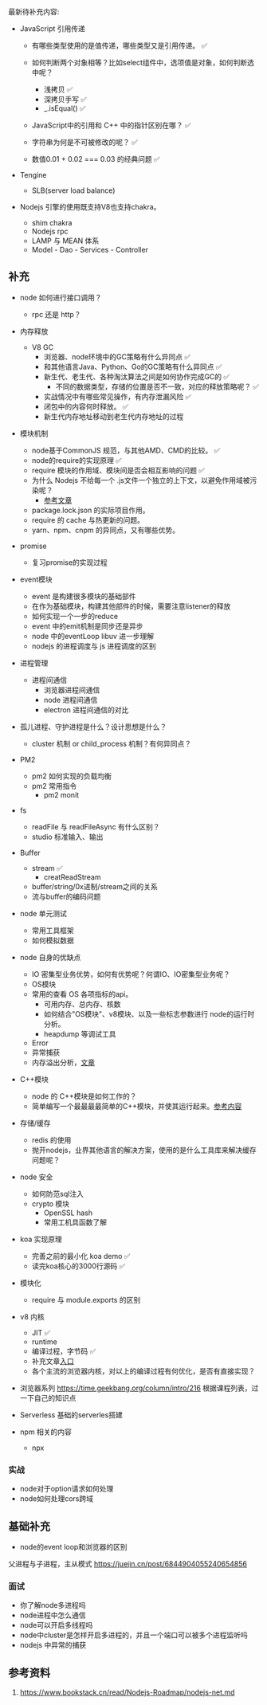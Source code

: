 最新待补充内容:

* JavaScript 引用传递
   * 有哪些类型使用的是值传递，哪些类型又是引用传递。 ✅
   * 如何判断两个对象相等？比如select组件中，选项值是对象，如何判断选中呢？
      * 浅拷贝 ✅
      * 深拷贝手写 ✅
      * _.isEqual() ✅
      
   * JavaScript中的引用和 C++ 中的指针区别在哪？ ✅
   * 字符串为何是不可被修改的呢？ ✅
   * 数值0.01 + 0.02 === 0.03 的经典问题 ✅
   
   
* Tengine
   - SLB(server load balance)   
* Nodejs 引擎的使用既支持V8也支持chakra。   
   * shim chakra 
   * Nodejs rpc     
   * LAMP 与 MEAN 体系    
   * Model - Dao  - Services - Controller                                                                                                                                                     

## 补充
* node 如何进行接口调用？
   * rpc 还是 http？                                                                                                                                                                                                                                                                                                                                                                                                                                                                                                                                                                                                                                                                                                                                                                                                                                                    

* 内存释放
   * V8 GC 
      * 浏览器、node环境中的GC策略有什么异同点 ✅
      * 和其他语言Java、Python、Go的GC策略有什么异同点 ✅
      * 新生代、老生代、各种淘汰算法之间是如何协作完成GC的 ✅
         * 不同的数据类型，存储的位置是否不一致，对应的释放策略呢？ ✅
      * 实战情况中有哪些常见操作，有内存泄漏风险 ✅
      * 闭包中的内容何时释放。 ✅
      * 新生代内存地址移动到老生代内存地址的过程
      
 * 模块机制
    * node基于CommonJS 规范，与其他AMD、CMD的比较。 ✅
    * node的require的实现原理 ✅
    * require 模块的作用域、模块间是否会相互影响的问题 ✅
    * 为什么 Nodejs 不给每一个 .js文件一个独立的上下文，以避免作用域被污染呢？
       * [参考文章](https://www.zhihu.com/question/57375179/answer/152633354)
    * package.lock.json 的实际项目作用。
    * require 的 cache 与热更新的问题。
    * yarn、npm、cnpm 的异同点，又有哪些优势。
    
 * promise
    * 复习promise的实现过程
    
 * event模块
   * event 是构建很多模块的基础部件
   * 在作为基础模块，构建其他部件的时候，需要注意listener的释放
   * 如何实现一个一步的reduce
   * event 中的emit机制是同步还是异步  
   * node 中的eventLoop libuv 进一步理解
   * nodejs 的进程调度与 js 进程调度的区别
  
 * 进程管理
   * 进程间通信
     * 浏览器进程间通信
     * node 进程间通信
     * electron 进程间通信的对比  
  * 孤儿进程、守护进程是什么？设计思想是什么？
     * cluster 机制 or child_process 机制？有何异同点？
   * PM2 
     * pm2 如何实现的负载均衡
     * pm2 常用指令
       * pm2 monit
       
* fs 
  * readFile 与 readFileAsync 有什么区别？
  * studio 标准输入、输出      
       
* Buffer
  * stream ✅
    * creatReadStream
  * buffer/string/0x进制/stream之间的关系
  * 流与buffer的编码问题
      
* node 单元测试
   * 常用工具框架
   * 如何模拟数据
     
* node 自身的优缺点
   * IO 密集型业务优势，如何有优势呢？何谓IO、IO密集型业务呢？
   * OS模块
   * 常用的查看 OS 各项指标的api。
      * 可用内存、总内存、核数
      * 如何结合"OS模块"、v8模块、以及一些标志参数进行 node的运行时分析。
      * heapdump 等调试工具 
   * Error
   * 异常捕获
   * 内存溢出分析，[文章](https://zhuanlan.zhihu.com/p/25736931?group_id=825001468703674368)
   
* C++模块
   * node 的 C++模块是如何工作的？
   * 简单编写一个最最最最简单的C++模块，并使其运行起来。[参考内容](https://github.com/nodejs/node-addon-examples)
   
   
* 存储/缓存
   * redis 的使用
   * 抛开nodejs，业界其他语言的解决方案，使用的是什么工具库来解决缓存问题呢？
   

* node 安全
   * 如何防范sql注入
   * crypto 模块      
     * OpenSSL hash      
     * 常用工机具函数了解     
     
* koa 实现原理
   * 完善之前的最小化 koa demo ✅
   * 读完koa核心的3000行源码 ✅
   
* 模块化
   * require 与 module.exports 的区别
   
* v8 内核
  * JIT ✅
  * runtime 
  * 编译过程，字节码 ✅
  * 补充文章[入口](/src/node/core/v8/v8.md)
  * 各个主流的浏览器内核，对以上的编译过程有何优化，是否有直接实现？
  
  
 * 浏览器系列
  https://time.geekbang.org/column/intro/216
  根据课程列表，过一下自己的知识点
  
  * Serverless
  基础的serverles搭建


* npm 相关的内容
   * npx


### 实战
* node对于option请求如何处理
* node如何处理cors跨域

## 基础补充
* node的event loop和浏览器的区别

父进程与子进程，主从模式
https://juejin.cn/post/6844904055240654856


### 面试
* 你了解node多进程吗
* node进程中怎么通信
* node可以开启多线程吗
* node中cluster是怎样开启多进程的，并且一个端口可以被多个进程监听吗
* nodejs 中异常的捕获


## 参考资料
1. https://www.bookstack.cn/read/Nodejs-Roadmap/nodejs-net.md    